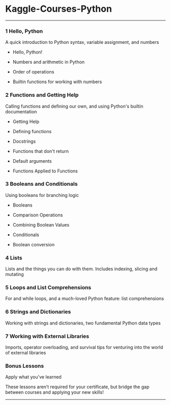 # Kaggle-Courses-Python

-------

### 1 Hello, Python
A quick introduction to Python syntax, variable assignment, and numbers

- Hello, Python!

- Numbers and arithmetic in Python

- Order of operations

- Builtin functions for working with numbers




### 2 Functions and Getting Help
Calling functions and defining our own, and using Python's builtin documentation

- Getting Help

- Defining functions

- Docstrings

- Functions that don't return

- Default arguments

- Functions Applied to Functions


### 3 Booleans and Conditionals
Using booleans for branching logic

- Booleans

- Comparison Operations

- Combining Boolean Values

- Conditionals

- Boolean conversion





### 4 Lists
Lists and the things you can do with them. Includes indexing, slicing and mutating

### 5 Loops and List Comprehensions
For and while loops, and a much-loved Python feature: list comprehensions

### 6 Strings and Dictionaries
Working with strings and dictionaries, two fundamental Python data types

### 7 Working with External Libraries
Imports, operator overloading, and survival tips for venturing into the world of external libraries

### Bonus Lessons
Apply what you've learned

These lessons aren’t required for your certificate, but bridge the gap between courses and applying your new skills!



-------

